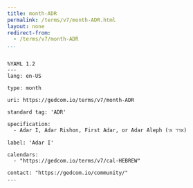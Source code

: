 ```yaml
---
title: month-ADR
permalink: /terms/v7/month-ADR.html
layout: none
redirect-from:
  - /terms/v7/month-ADR
...
```


```

%YAML 1.2
---
lang: en-US

type: month

uri: https://gedcom.io/terms/v7/month-ADR

standard tag: 'ADR'

specification:
  - Adar I, Adar Rishon, First Adar, or Adar Aleph (אדר א׳)

label: 'Adar I'

calendars:
  - "https://gedcom.io/terms/v7/cal-HEBREW"

contact: "https://gedcom.io/community/"
...

```
